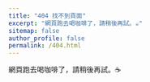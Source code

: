 ```yaml
---
title: "404 找不到頁面"
excerpt: "網頁跑去喝咖啡了，請稍後再試。☕️"
sitemap: false
author_profile: false
permalink: /404.html
---
```


網頁跑去喝咖啡了，請稍後再試。☕️